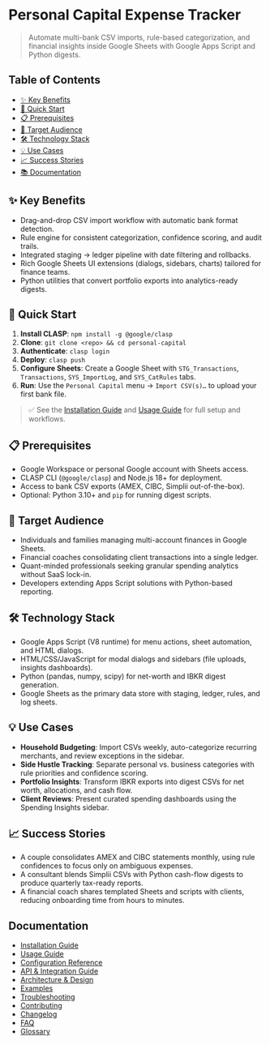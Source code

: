 # Personal Capital Expense Tracker

> Automate multi-bank CSV imports, rule-based categorization, and financial insights inside Google Sheets with Google Apps Script and Python digests.

## Table of Contents
- [✨ Key Benefits](#-key-benefits)
- [🚀 Quick Start](#-quick-start)
- [📋 Prerequisites](#-prerequisites)
- [🎯 Target Audience](#-target-audience)
- [🛠️ Technology Stack](#-technology-stack)
- [💡 Use Cases](#-use-cases)
- [📈 Success Stories](#-success-stories)
- [📚 Documentation](#-documentation)

## ✨ Key Benefits
- Drag-and-drop CSV import workflow with automatic bank format detection.
- Rule engine for consistent categorization, confidence scoring, and audit trails.
- Integrated staging → ledger pipeline with date filtering and rollbacks.
- Rich Google Sheets UI extensions (dialogs, sidebars, charts) tailored for finance teams.
- Python utilities that convert portfolio exports into analytics-ready digests.

## 🚀 Quick Start
1. **Install CLASP**: `npm install -g @google/clasp`
2. **Clone**: `git clone <repo> && cd personal-capital`
3. **Authenticate**: `clasp login`
4. **Deploy**: `clasp push`
5. **Configure Sheets**: Create a Google Sheet with `STG_Transactions`, `Transactions`, `SYS_ImportLog`, and `SYS_CatRules` tabs.
6. **Run**: Use the `Personal Capital` menu → `Import CSV(s)…` to upload your first bank file.

> ✅ See the [Installation Guide](./docs/installation.md) and [Usage Guide](./docs/usage-guide.md) for full setup and workflows.

## 📋 Prerequisites
- Google Workspace or personal Google account with Sheets access.
- CLASP CLI (`@google/clasp`) and Node.js 18+ for deployment.
- Access to bank CSV exports (AMEX, CIBC, Simplii out-of-the-box).
- Optional: Python 3.10+ and `pip` for running digest scripts.

## 🎯 Target Audience
- Individuals and families managing multi-account finances in Google Sheets.
- Financial coaches consolidating client transactions into a single ledger.
- Quant-minded professionals seeking granular spending analytics without SaaS lock-in.
- Developers extending Apps Script solutions with Python-based reporting.

## 🛠️ Technology Stack
- Google Apps Script (V8 runtime) for menu actions, sheet automation, and HTML dialogs.
- HTML/CSS/JavaScript for modal dialogs and sidebars (file uploads, insights dashboards).
- Python (pandas, numpy, scipy) for net-worth and IBKR digest generation.
- Google Sheets as the primary data store with staging, ledger, rules, and log sheets.

## 💡 Use Cases
- **Household Budgeting**: Import CSVs weekly, auto-categorize recurring merchants, and review exceptions in the sidebar.
- **Side Hustle Tracking**: Separate personal vs. business categories with rule priorities and confidence scoring.
- **Portfolio Insights**: Transform IBKR exports into digest CSVs for net worth, allocations, and cash flow.
- **Client Reviews**: Present curated spending dashboards using the Spending Insights sidebar.

## 📈 Success Stories
- A couple consolidates AMEX and CIBC statements monthly, using rule confidences to focus only on ambiguous expenses.
- A consultant blends Simplii CSVs with Python cash-flow digests to produce quarterly tax-ready reports.
- A financial coach shares templated Sheets and scripts with clients, reducing onboarding time from hours to minutes.

## Documentation
- [Installation Guide](./docs/installation.md)
- [Usage Guide](./docs/usage-guide.md)
- [Configuration Reference](./docs/configuration.md)
- [API & Integration Guide](./docs/api-reference.md)
- [Architecture & Design](./docs/architecture.md)
- [Examples](./docs/examples/basic-examples.md)
- [Troubleshooting](./docs/troubleshooting.md)
- [Contributing](./docs/contributing.md)
- [Changelog](./docs/changelog.md)
- [FAQ](./docs/faq.md)
- [Glossary](./docs/glossary.md)

